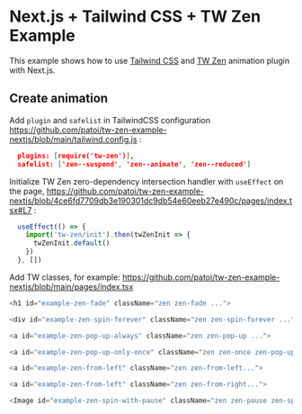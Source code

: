 # Next.js + Tailwind CSS + TW Zen Example

This example shows how to use [Tailwind CSS](https://tailwindcss.com/) and [TW Zen](https://github.com/patoi/tw-zen) animation plugin with Next.js.

## Create animation

Add `plugin` and `safelist` in TailwindCSS configuration https://github.com/patoi/tw-zen-example-nextjs/blob/main/tailwind.config.js :

```json
  plugins: [require('tw-zen')],
  safelist: ['zen--suspend', 'zen--animate', 'zen--reduced']
```

Initialize TW Zen zero-dependency intersection handler with `useEffect` on the page, https://github.com/patoi/tw-zen-example-nextjs/blob/4ce6fd7709db3e190301dc9db54e60eeb27e490c/pages/index.tsx#L7 :

```javascript
  useEffect(() => {
    import('tw-zen/init').then(twZenInit => {
      twZenInit.default()
    })
  }, [])
```

Add TW classes, for example: https://github.com/patoi/tw-zen-example-nextjs/blob/main/pages/index.tsx

```javascript
<h1 id="example-zen-fade" className="zen zen-fade ...">

<div id="example-zen-spin-forever" className="zen zen-spin-forever ...">🌟</div>

<a id="example-zen-pop-up-always" className="zen zen-pop-up ...">

<a id="example-zen-pop-up-only-once" className="zen zen-once zen-pop-up ...">

<a id="example-zen-from-left" className="zen zen-from-left...">

<a id="example-zen-from-left" className="zen zen-from-right...">

<Image id="example-zen-spin-with-pause" className="zen zen-pause zen-spin-forever" ...>
```


